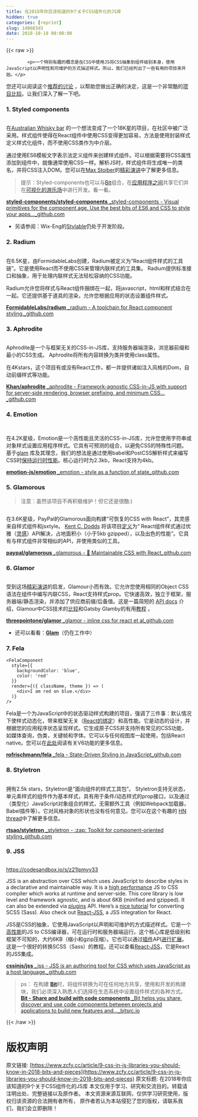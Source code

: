 ```yaml
---
title: 在2018年你应该知道的9个关于CSS组件化的JS库
hidden: true
categories: [reprint]
slug: 1d8683d3
date: 2018-10-18 00:00:00
---
```


{{< raw >}}

            <p>一个特别有趣的概念是在CSS中使用JS将CSS抽象到组件级别本身，使用JavaScript以声明性和可维护的方式描述样式。所以，我们已经列出了一些有用的项目来开始。</p>
<p>您还可以阅读这个<a href="https://gist.github.com/troch/c27c6a8cc47b76755d848c6d1204fdaf">推荐的讨论</a> ，以帮助您做出正确的决定，这是一个非常酷的<a href="https://github.com/tuchk4/awesome-css-in-js">项目比较</a>。让我们深入了解一下吧。</p>
<h3>1. Styled components</h3>
<p><img src="https://p0.ssl.qhimg.com/t017985d3ba7e3f3f81.png" alt=""></p>
<p>在<a href="https://tylermcginnis.com/podcast/max-stoiber/">Australian Whisky bar</a> 的一个想法变成了一个18K星的项目，在社区中被广泛采用。样式组件使得在React组件中使用CSS变得更加容易，方法是使用封装样式定义样式化组件，而不使用CSS类作为中介层。</p>
<p>通过使用ES6模板文字表示法定义组件来创建样式组件。可以根据需要将CSS属性添加到组件中，就像通常使用CSS一样。解析JS时，样式组件将生成唯一的类名，并将CSS注入DOM。您可以在<a href="https://medium.com/@mxstbr">Max Stoiber</a>的<a href="https://www.youtube.com/watch?v=Bi5MqqgxKVo">精彩演讲</a>中了解更多信息。</p>
<blockquote>
<p>提示：Styled-components也可以与<a href="https://bitsrc.io">Bit</a>组合，在<a href="https://blog.bitsrc.io/how-to-easily-share-react-components-between-projects-3dd42149c09">应用程序之间</a>共享它们并在<a href="https://blog.bitsrc.io/introducing-the-live-react-component-playground-d8c281352ee7">可视化的游乐场</a>中进行开发。看一看。</p>
</blockquote>
<p><a href="https://github.com/styled-components/styled-components" title="https://github.com/styled-components/styled-components"><strong>styled-components/styled-components</strong> _styled-components - Visual primitives for the component age. Use the best bits of ES6 and CSS to style your apps…_github.com</a><a href="https://github.com/styled-components/styled-components"></a></p>
<ul>
<li>另请参阅：Wix-Eng的<a href="https://github.com/wix/stylable">Stylable</a>仍处于开发阶段。</li>
</ul>
<h3>2. Radium</h3>
<p><img src="https://p0.ssl.qhimg.com/t011b4217be5670045a.png" alt=""></p>
<p>在6.5K星，由FormidableLabs创建，Radium被定义为“React组件样式的工具链”。它是使用React而不使用CSS来管理内联样式的工具集。 Radium提供标准接口和抽象，用于处理内联样式无法轻松容纳的CSS功能。</p>
<p>Radium允许您将样式与React组件捆绑在一起，将javascript，html和样式结合在一起。它还提供基于道具的渲染，允许您根据应用的状态设置组件样式。</p>
<p><a href="https://github.com/FormidableLabs/radium" title="https://github.com/FormidableLabs/radium"><strong>FormidableLabs/radium</strong> _radium - A toolchain for React component styling._github.com</a><a href="https://github.com/FormidableLabs/radium"></a></p>
<h3>3. Aphrodite</h3>
<p><img src="https://p0.ssl.qhimg.com/t010fd61c6d3345b226.jpg" alt=""></p>
<p>Aphrodite是一个与框架无关的CSS-in-JS库，支持服务器端渲染，浏览器前缀和最小的CSS生成。 Aphrodite将所有内容转换为类并使用class属性。</p>
<p>在4Kstars，这个项目有或没有React工作，都一并提供诸如注入风格的Dom，自动前缀样式等功能。</p>
<p><a href="https://github.com/Khan/aphrodite" title="https://github.com/Khan/aphrodite"><strong>Khan/aphrodite</strong> _aphrodite - Framework-agnostic CSS-in-JS with support for server-side rendering, browser prefixing, and minimum CSS…_github.com</a><a href="https://github.com/Khan/aphrodite"></a></p>
<h3>4. Emotion</h3>
<p><img src="https://p0.ssl.qhimg.com/t010d2b2e115a29ae11.png" alt=""></p>
<p><img src="https://p0.ssl.qhimg.com/t019734ad78142b24e4.png" alt=""></p>
<p>在4.2K星级，Emotion是一个高性能且灵活的CSS-in-JS库，允许您使用字符串或对象样式设置应用程序样式。它具有可预测的组合，以避免CSS的特殊性问题。基于<a href="https://github.com/threepointone/glam">glam</a> 库及其理念，我们的想法是通过使用babel和PostCSS解析样式来编写CSS时<a href="https://medium.com/@tkh44/emotion-ad1c45c6d28b">保持运行时性能</a>。核心运行时为2.3kb，React支持为4kb。</p>
<p><a href="https://github.com/emotion-js/emotion" title="https://github.com/emotion-js/emotion"><strong>emotion-js/emotion</strong> _emotion - style as a function of state_github.com</a><a href="https://github.com/emotion-js/emotion"></a></p>
<h3>5. Glamorous</h3>
<blockquote>
<p>注意：虽然该项目不再积极维护！但它还是很酷:)</p>
</blockquote>
<p><img src="https://p0.ssl.qhimg.com/t0111478e06ab33d808.png" alt=""></p>
<p>在3.6K星级，PayPal的Glamorous面向构建“可恢复的CSS with React”，其灵感来自样式组件和jsxtyle。 <a href="https://medium.com/@kentcdodds">Kent C. Dodds</a> 将该项目<a href="https://blog.kentcdodds.com/introducing-glamorous-fb3c9f4ed20e">定义</a>为“ React组件样式通过优雅（<a href="https://github.com/kentcdodds/glamorous#inspiration">灵感</a>）API解决，占地面积小（小于5kb gzipped），以及出色的性能”。它具有与样式组件非常相似的API，并使用类似的工具。</p>
<p><a href="https://github.com/paypal/glamorous" title="https://github.com/paypal/glamorous"><strong>paypal/glamorous</strong> _glamorous - 💄 Maintainable CSS with React_github.com</a><a href="https://github.com/paypal/glamorous"></a></p>
<h3>6. Glamor</h3>
<p><img src="https://p0.ssl.qhimg.com/t014b625e17fe4e66d7.png" alt=""></p>
<p>受到这场<a href="https://speakerdeck.com/vjeux/react-css-in-js">精彩演讲</a>的启发，Glamour小而有效。它允许您使用相同的Object CSS语法在组件中编写内联CSS，React支持样式prop。它快速高效，独立于框架，服务器端/静态渲染，并添加了供应商前缀/后备值。这是一篇简短的 <a href="https://github.com/threepointone/glamor/blob/master/docs/api.md">API docs</a> 介绍，Glamour中CSS技术的<a href="https://github.com/threepointone/glamor/blob/master/docs/howto.md">比较</a>和Gatsby Glamby的有用<a href="https://www.gatsbyjs.org/docs/glamor/">教程</a> 。</p>
<p><a href="https://github.com/threepointone/glamor" title="https://github.com/threepointone/glamor"><strong>threepointone/glamor</strong> _glamor - inline css for react et al_github.com</a><a href="https://github.com/threepointone/glamor"></a></p>
<ul>
<li>还可以看看：<a href="https://github.com/threepointone/glam"><strong>Glam</strong></a>（仍在工作中）</li>
</ul>
<h3>7. Fela</h3>
<pre><code class="hljs vim">&lt;FelaComponent
  style={{
    backgroundColor: <span class="hljs-string">'blue'</span>,
    color: <span class="hljs-string">'red'</span>
  }}
  render={({ className, theme }) =&gt; (
    <span class="hljs-symbol">&lt;div&gt;</span>I <span class="hljs-keyword">am</span> <span class="hljs-keyword">red</span> <span class="hljs-keyword">on</span> blue.&lt;/div&gt;
  )}
/&gt;
</code></pre><p>Fela是一个为JavaScript中的状态驱动样式构建的项目，强调了三件事：默认情况下使样式动态化，带来框架无关（<a href="https://github.com/rofrischmann/fela/tree/master/packages/react-fela">React的绑定</a>）和高性能。它是动态的设计，并根据您的应用程序状态呈现样式。它生成原子CSS并支持所有常见的CSS功能，如媒体查询，伪类，关键帧和字体。它可以与任何视图库一起使用，包括React native。您可以在<a href="http://Version%206">此处</a>阅读有关V6功能的更多信息。</p>
<p><a href="https://github.com/rofrischmann/fela" title="https://github.com/rofrischmann/fela"><strong>rofrischmann/fela</strong> _fela - State-Driven Styling in JavaScript_github.com</a><a href="https://github.com/rofrischmann/fela"></a></p>
<h3>8. Styletron</h3>
<p><img src="https://p0.ssl.qhimg.com/t010f36106a1ed23000.png" alt=""></p>
<p>拥有2.5k stars，Styletron是“面向组件的样式工具包”。 Styletron支持无状态，单元素样式的组件作为基本样式，具有用于条件/动态样式的prop接口，以及通过（类型化）JavaScript对象组合的样式，无需额外工具（例如Webpack加载器，Babel插件等）。它对风格对象的形状也没有任何意见。您可以在这个有趣的 <a href="https://news.ycombinator.com/item?id=13116878">HN thread</a>中了解更多信息。</p>
<p><a href="https://github.com/rtsao/styletron" title="https://github.com/rtsao/styletron"><strong>rtsao/styletron</strong> _styletron - :zap: Toolkit for component-oriented styling_github.com</a><a href="https://github.com/rtsao/styletron"></a></p>
<h3>9. JSS</h3>
<p><img src="https://p0.ssl.qhimg.com/t012d4adcc02ff61072.png" alt=""></p>
<p><a href="https://codesandbox.io/s/z21lpmvv33">https://codesandbox.io/s/z21lpmvv33</a></p>
<p>JSS is an abstraction over CSS which uses JavaScript to describe styles in a declarative and maintainable way. It is a <a href="https://github.com/cssinjs/jss/blob/master/docs/performance.md">high performance</a> JS to CSS compiler which works at runtime and server-side. This core library is low level and framework agnostic, and is about 6KB (minified and gzipped). It can also be extended via <a href="https://github.com/cssinjs/jss/blob/master/docs/plugins.md">plugins</a> API. Here’s a <a href="https://egghead.io/courses/convert-scss-sass-to-css-in-js">nice tutorial</a> for converting SCSS (Sass). Also check out <a href="https://github.com/cssinjs/react-jss">React-JSS</a>, a JSS integration for React.</p>
<p>JSS是CSS的抽象，它使用JavaScript以声明和可维护的方式描述样式。它是一个<a href="https://github.com/cssinjs/jss/blob/master/docs/performance.md">高性能</a>的JS to CSS编译器，可在运行时和服务器端运行。这个核心库是低级别和框架不可知的，大约6KB（缩小和gzip压缩）。它也可以通过<a href="https://github.com/cssinjs/jss/blob/master/docs/plugins.md">插件</a>API<a href="https://egghead.io/courses/convert-scss-sass-to-css-in-js">进行扩展</a>。这是一个很好的转换SCSS（Sass）的教程。还可以查看<a href="https://github.com/cssinjs/react-jss">React-JSS</a>，它是React的JSS集成。</p>
<p><a href="https://github.com/cssinjs/jss" title="https://github.com/cssinjs/jss"><strong>cssinjs/jss</strong> _jss - JSS is an authoring tool for CSS which uses JavaScript as a host language._github.com</a><a href="https://github.com/cssinjs/jss"></a></p>
<blockquote>
<p>ps：
在构建 <a href="https://bitsrc.io/"><strong>Bit</strong></a>时，将组件转换为可在任何地方共享，使用和开发的构建块，我们必须深入熟悉人们选择在生态系统中设置组件样式的各种方式。
<a href="https://bitsrc.io" title="https://bitsrc.io"><strong>Bit - Share and build with code components</strong> _Bit helps you share, discover and use code components between projects and applications to build new features and…_bitsrc.io</a><a href="https://bitsrc.io"></a></p>
</blockquote>

          
{{< /raw >}}

# 版权声明
原文链接: [https://www.zcfy.cc/article/9-css-in-js-libraries-you-should-know-in-2018-bits-and-pieces](https://www.zcfy.cc/article/9-css-in-js-libraries-you-should-know-in-2018-bits-and-pieces)
原文标题: 在2018年你应该知道的9个关于CSS组件化的JS库
本文仅用于学习、研究和交流目的。转载请注明出处、完整链接以及原作者。
本文资源来源互联网，仅供学习研究使用，版权归该资源的合法拥有者所有，
原作者若认为本站侵犯了您的版权，请联系我们，我们会立即删除！
